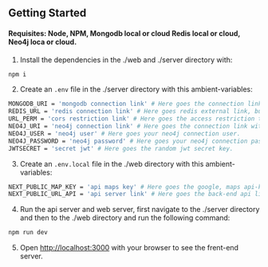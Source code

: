 ## Getting Started

#### Requisites: Node, NPM, Mongodb local or cloud Redis local or cloud, Neo4j loca or cloud.

1. Install the dependencies in the ./web and ./server directory with:
```bash
npm i
```
2. Create an ``.env`` file in the ./server directory with this ambient-variables:
```bash
MONGODB_URI = 'mongodb connection link' # Here goes the connection link with mongodb, can be an external or local connection.
REDIS_URL = 'redis connection link' # Here goes redis external link, but this is optional, if you don't want to use an external connection, you can leave this field empty to use the local redis.
URL_PERM = 'cors restriction link' # Here goes the access restriction to the origin of cors, but this is optional, if you don't want to restrict the cors, you can leave this field empty.
NEO4J_URI = 'neo4j connection link' # Here goes the connection link with neo4j, can be an external or local connection.
NEO4J_USER = 'neo4j user' # Here goes your neo4j connection user.
NEO4J_PASSWORD = 'neo4j password' # Here goes your neo4j connection password.
JWTSECRET = 'secret jwt' # Here goes the random jwt secret key.
```
3. Create an ``.env.local`` file in the ./web directory with this ambient-variables:
```bash
NEXT_PUBLIC_MAP_KEY = 'api maps key' # Here goes the google, maps api-key, but this is optional, you can leave this field empty.
NEXT_PUBLIC_URL_API = 'api server link' # Here goes the back-end api link, default is http://localhost:8080, if you change default port or use web deployment port, you change this.
```
4. Run the api server and web server, first navigate to the ./server directory and then to the ./web directory and run the following command:
```bash
npm run dev
```
5. Open [http://localhost:3000](http://localhost:3000) with your browser to see the frent-end server.
